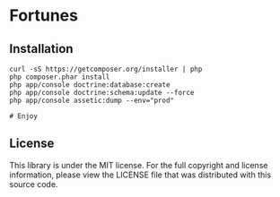 Fortunes
========

Installation
------------

    curl -sS https://getcomposer.org/installer | php
    php composer.phar install
    php app/console doctrine:database:create
    php app/console doctrine:schema:update --force
    php app/console assetic:dump --env="prod"

    # Enjoy

License
-------

This library is under the MIT license. For the full copyright and license
information, please view the LICENSE file that was distributed with this source
code.
